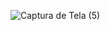 
![Captura de Tela (5)](https://user-images.githubusercontent.com/109119006/210669836-e460063f-3cf9-4868-8500-c0cb7cde52c6.png)
